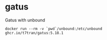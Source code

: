 # gatus
Gatus with unbound

```
docker run --rm -v `pwd`/unbound:/etc/unbound ghcr.io/t7tran/gatus:5.18.1
```
